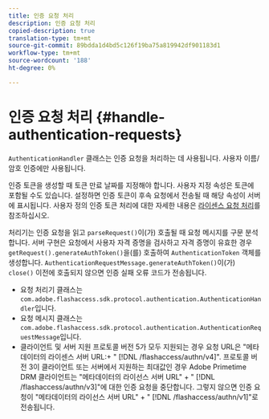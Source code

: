 ```yaml
---
title: 인증 요청 처리
description: 인증 요청 처리
copied-description: true
translation-type: tm+mt
source-git-commit: 89bdda1d4bd5c126f19ba75a819942df901183d1
workflow-type: tm+mt
source-wordcount: '188'
ht-degree: 0%

---
```



# 인증 요청 처리 {#handle-authentication-requests}

`AuthenticationHandler` 클래스는 인증 요청을 처리하는 데 사용됩니다. 사용자 이름/암호 인증에만 사용됩니다.

인증 토큰을 생성할 때 토큰 만료 날짜를 지정해야 합니다. 사용자 지정 속성은 토큰에 포함될 수도 있습니다. 설정하면 인증 토큰이 후속 요청에서 전송될 때 해당 속성이 서버에 표시됩니다. 사용자 정의 인증 토큰 처리에 대한 자세한 내용은 [라이센스 요청 처리](../../protecting-content/implementing-the-license-server/handling-license-reqs/license-handling-classes.md)를 참조하십시오.

처리기는 인증 요청을 읽고 `parseRequest()`이(가) 호출될 때 요청 메시지를 구문 분석합니다. 서버 구현은 요청에서 사용자 자격 증명을 검사하고 자격 증명이 유효한 경우 `getRequest().generateAuthToken()`을(를) 호출하여 `AuthenticationToken` 객체를 생성합니다. `AuthenticationRequestMessage.generateAuthToken()`이(가) `close()` 이전에 호출되지 않으면 인증 실패 오류 코드가 전송됩니다.

* 요청 처리기 클래스는 `com.adobe.flashaccess.sdk.protocol.authentication.AuthenticationHandler`입니다.
* 요청 메시지 클래스는 `com.adobe.flashaccess.sdk.protocol.authentication.AuthenticationRequestMessage`입니다.
* 클라이언트 및 서버 지원 프로토콜 버전 5가 모두 지원되는 경우 요청 URL은 &quot;메타데이터의 라이센스 서버 URL:+ &quot; [!DNL /flashaccess/authn/v4]&quot;. 프로토콜 버전 3이 클라이언트 또는 서버에서 지원하는 최대값인 경우 Adobe Primetime DRM 클라이언트는 &quot;메타데이터의 라이선스 서버 URL&quot; + &quot; [!DNL /flashaccess/authn/v3]&quot;에 대한 인증 요청을 중단합니다. 그렇지 않으면 인증 요청이 &quot;메타데이터의 라이선스 서버 URL&quot; + &quot; [!DNL /flashaccess/authn/v1]&quot;로 전송됩니다.

